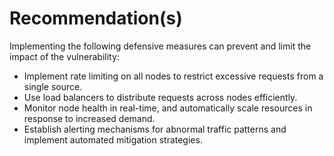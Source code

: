 # Recommendation(s)

Implementing the following defensive measures can prevent and limit the impact of the vulnerability:

- Implement rate limiting on all nodes to restrict excessive requests from a single source.
- Use load balancers to distribute requests across nodes efficiently.
- Monitor node health in real-time, and automatically scale resources in response to increased demand.
- Establish alerting mechanisms for abnormal traffic patterns and implement automated mitigation strategies.
